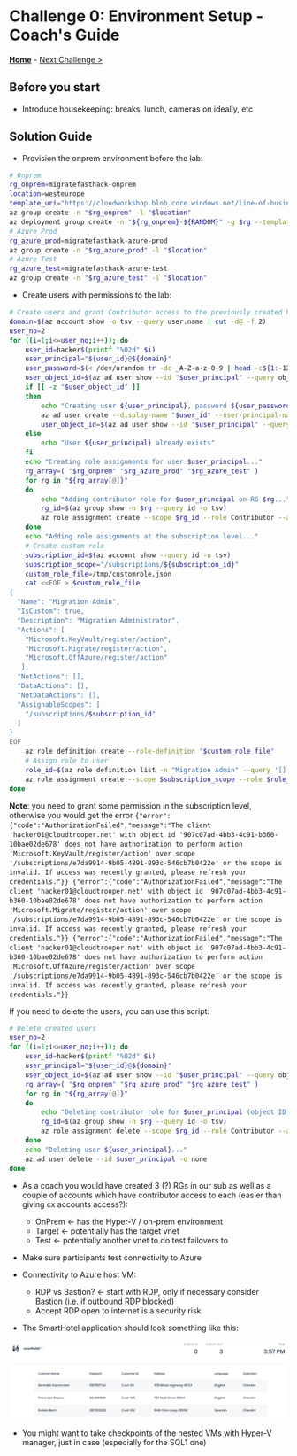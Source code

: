 # Challenge 0: Environment Setup - Coach's Guide

**[Home](./README.md)** - [Next Challenge >](./01-design.md)

## Before you start

- Introduce housekeeping: breaks, lunch, cameras on ideally, etc

## Solution Guide

- Provision the onprem environment before the lab:

```bash
# Onprem
rg_onprem=migratefasthack-onprem
location=westeurope
template_uri="https://cloudworkshop.blob.core.windows.net/line-of-business-application-migration/sept-2020/SmartHotelHost.json"
az group create -n "$rg_onprem" -l "$location"
az deployment group create -n "${rg_onprem}-${RANDOM}" -g $rg --template-uri $template_uri # The default credentials are demouser/demo!pass123
# Azure Prod
rg_azure_prod=migratefasthack-azure-prod
az group create -n "$rg_azure_prod" -l "$location"
# Azure Test
rg_azure_test=migratefasthack-azure-test
az group create -n "$rg_azure_test" -l "$location"
```

- Create users with permissions to the lab:

```bash
# Create users and grant Contributor access to the previously created RGs
domain=$(az account show -o tsv --query user.name | cut -d@ -f 2)
user_no=2
for ((i=1;i<=user_no;i++)); do
    user_id=hacker$(printf "%02d" $i)
    user_principal="${user_id}@${domain}"
    user_password=$(< /dev/urandom tr -dc _A-Z-a-z-0-9 | head -c${1:-12};echo;)
    user_object_id=$(az ad user show --id "$user_principal" --query objectId -o tsv)
    if [[ -z "$user_object_id" ]]
    then
        echo "Creating user ${user_principal}, password ${user_password}..."
        az ad user create --display-name "$user_id" --user-principal-name "$user_principal" --password "$user_password" -o none
        user_object_id=$(az ad user show --id "$user_principal" --query objectId -o tsv)
    else
        echo "User ${user_principal} already exists"
    fi
    echo "Creating role assignments for user $user_principal..."
    rg_array=( "$rg_onprem" "$rg_azure_prod" "$rg_azure_test" )
    for rg in "${rg_array[@]}"
    do
        echo "Adding contributor role for $user_principal on RG $rg..."
        rg_id=$(az group show -n $rg --query id -o tsv)
        az role assignment create --scope $rg_id --role Contributor --assignee $user_object_id -o none
    done
    echo "Adding role assignments at the subscription level..."
    # Create custom role
    subscription_id=$(az account show --query id -o tsv)
    subscription_scope="/subscriptions/${subscription_id}"
    custom_role_file=/tmp/customrole.json
    cat <<EOF > $custom_role_file
{
  "Name": "Migration Admin",
  "IsCustom": true,
  "Description": "Migration Administrator",
  "Actions": [
    "Microsoft.KeyVault/register/action",
    "Microsoft.Migrate/register/action",
    "Microsoft.OffAzure/register/action"
   ],
  "NotActions": [],
  "DataActions": [],
  "NotDataActions": [],
  "AssignableScopes": [
    "/subscriptions/$subscription_id"
  ]
}
EOF
    az role definition create --role-definition "$custom_role_file"
    # Assign role to user
    role_id=$(az role definition list -n "Migration Admin" --query '[].id' -o tsv)
    az role assignment create --scope $subscription_scope --role $role_id --assignee $user_object_id -o none
done
```

**Note**: you need to grant some permission in the subscription level, otherwise you would get the error `{"error":{"code":"AuthorizationFailed","message":"The client 'hacker01@cloudtrooper.net' with object id '907c07ad-4bb3-4c91-b360-10bae02de678' does not have authorization to perform action 'Microsoft.KeyVault/register/action' over scope '/subscriptions/e7da9914-9b05-4891-893c-546cb7b0422e' or the scope is invalid. If access was recently granted, please refresh your credentials."}} {"error":{"code":"AuthorizationFailed","message":"The client 'hacker01@cloudtrooper.net' with object id '907c07ad-4bb3-4c91-b360-10bae02de678' does not have authorization to perform action 'Microsoft.Migrate/register/action' over scope '/subscriptions/e7da9914-9b05-4891-893c-546cb7b0422e' or the scope is invalid. If access was recently granted, please refresh your credentials."}} {"error":{"code":"AuthorizationFailed","message":"The client 'hacker01@cloudtrooper.net' with object id '907c07ad-4bb3-4c91-b360-10bae02de678' does not have authorization to perform action 'Microsoft.OffAzure/register/action' over scope '/subscriptions/e7da9914-9b05-4891-893c-546cb7b0422e' or the scope is invalid. If access was recently granted, please refresh your credentials."}}`

If you need to delete the users, you can use this script:

```bash
# Delete created users
user_no=2
for ((i=1;i<=user_no;i++)); do
    user_id=hacker$(printf "%02d" $i)
    user_principal="${user_id}@${domain}"
    user_object_id=$(az ad user show --id "$user_principal" --query objectId -o tsv)
    rg_array=( "$rg_onprem" "$rg_azure_prod" "$rg_azure_test" )
    for rg in "${rg_array[@]}"
    do
        echo "Deleting contributor role for $user_principal (object ID $user_object_id) on RG $rg..."
        rg_id=$(az group show -n $rg --query id -o tsv)
        az role assignment delete --scope $rg_id --role Contributor --assignee $user_object_id -o none
    done
    echo "Deleting user ${user_principal}..."
    az ad user delete --id $user_principal -o none
done
```

- As a coach you would have created 3 (?) RGs in our sub as well as a couple of accounts which have contributor access to each (easier than giving cx accounts access?):
    - OnPrem <- has the Hyper-V / on-prem environment
    - Target <- potentially has the target vnet
    - Test <- potentially another vnet to do test failovers to
- Make sure participants test connectivity to Azure
- Connectivity to Azure host VM:
    - RDP vs Bastion? <- start with RDP, only if necessary consider Bastion (i.e. if outbound RDP blocked)
    - Accept RDP open to internet is a security risk

- The SmartHotel application should look something like this:

![smarthotel app](./Images/smarthotel_app_portal.png)

- You might want to take checkpoints of the nested VMs with Hyper-V manager, just in case (especially for the SQL1 one)
